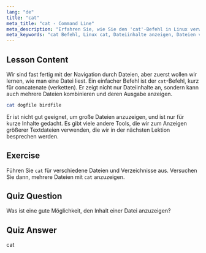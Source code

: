```yaml
---
lang: "de"
title: "cat"
meta_title: "cat - Command Line"
meta_description: "Erfahren Sie, wie Sie den 'cat'-Befehl in Linux verwenden, um Dateiinhalte anzuzeigen und Dateien zu verketten. Eine anfängerfreundliche Anleitung zu grundlegenden Linux-Befehlen."
meta_keywords: "cat Befehl, Linux cat, Dateiinhalte anzeigen, Dateien verketten, Linux Befehle, Linux für Anfänger, Linux Tutorial, Linux Anleitung"
---
```


## Lesson Content

Wir sind fast fertig mit der Navigation durch Dateien, aber zuerst wollen wir lernen, wie man eine Datei liest. Ein einfacher Befehl ist der `cat`-Befehl, kurz für concatenate (verketten). Er zeigt nicht nur Dateiinhalte an, sondern kann auch mehrere Dateien kombinieren und deren Ausgabe anzeigen.

```bash
cat dogfile birdfile
```

Er ist nicht gut geeignet, um große Dateien anzuzeigen, und ist nur für kurze Inhalte gedacht. Es gibt viele andere Tools, die wir zum Anzeigen größerer Textdateien verwenden, die wir in der nächsten Lektion besprechen werden.

## Exercise

Führen Sie `cat` für verschiedene Dateien und Verzeichnisse aus. Versuchen Sie dann, mehrere Dateien mit `cat` anzuzeigen.

## Quiz Question

Was ist eine gute Möglichkeit, den Inhalt einer Datei anzuzeigen?

## Quiz Answer

cat
